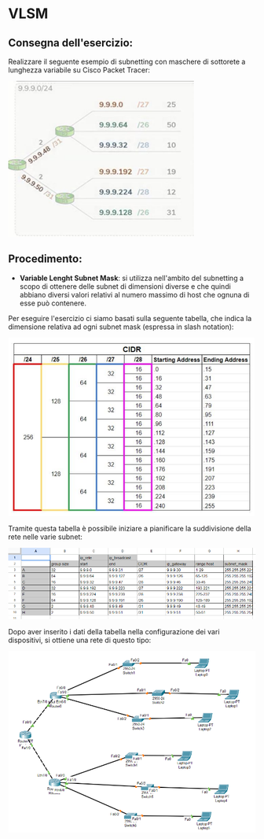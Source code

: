 # VLSM

## Consegna dell'esercizio:
Realizzare il seguente esempio di subnetting con maschere di sottorete a lunghezza variabile su Cisco Packet Tracer:

<img src="images/consegna esercizio.png" alt="Consegna esercizio">

## Procedimento:
- **Variable Lenght Subnet Mask**: si utilizza nell'ambito del subnetting a scopo di ottenere delle subnet di dimensioni diverse e che quindi abbiano diversi valori relativi al numero massimo di host che ognuna di esse può contenere.

Per eseguire l'esercizio ci siamo basati sulla seguente tabella, che indica la dimensione relativa ad ogni subnet mask (espressa in slash notation):

<img src="images/Tabella CIDR.png" alt="Tabella CIDR">

Tramite questa tabella è possibile iniziare a pianificare la suddivisione della rete nelle varie subnet:

<img src="images/Progettazione excel.png" alt="Progettazione">

Dopo aver inserito i dati della tabella nella configurazione dei vari dispositivi, si ottiene una rete di questo tipo:

<img src="images/Rete Cisco.png" alt="Rete su Cisco">
